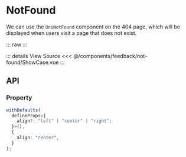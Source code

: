 <script setup lang="ts">
import ShowCase from './ShowCase.vue'
</script>

# NotFound

We can use the `UniNotFound` component on the 404 page, which will be displayed when users visit a page that does not exist.

::: raw
<ShowCase />
:::

::: details View Source
<<< @/components/feedback/not-found/ShowCase.vue
:::

## API

### Property

```ts
withDefaults(
  defineProps<{
    align?: "left" | "center" | "right";
  }>(),
  {
    align: "center",
  }
);
```
